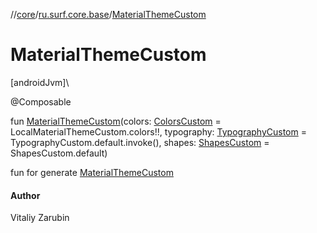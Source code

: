 //[core](../../index.md)/[ru.surf.core.base](index.md)/[MaterialThemeCustom](-material-theme-custom.md)

# MaterialThemeCustom

[androidJvm]\

@Composable

fun [MaterialThemeCustom](-material-theme-custom.md)(colors: [ColorsCustom](-colors-custom/index.md) = LocalMaterialThemeCustom.colors!!, typography: [TypographyCustom](-typography-custom/index.md) = TypographyCustom.default.invoke(), shapes: [ShapesCustom](-shapes-custom/index.md) = ShapesCustom.default)

fun for generate [MaterialThemeCustom](-material-theme-custom/index.md)

#### Author

Vitaliy Zarubin
